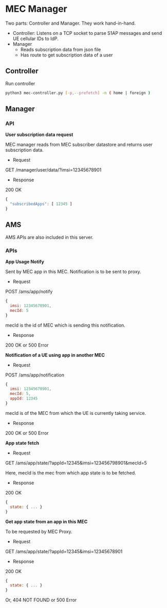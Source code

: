 # MEC Manager

Two parts: Controller and Manager. They work hand-in-hand.

- Controller: Listens on a TCP socket to parse S1AP messages and send UE cellular IDs to IdP.
- Manager
  - Reads subscription data from json file
  - Has route to get subscription data of a user

## Controller

Run controller

```sh
python3 mec-controller.py [-p,--prefetch] -n ( home | foreign )
```

## Manager

### API

**User subscription data request**

MEC manager reads from MEC subscriber datastore and returns user subscription data.

- Request

GET /manager/user/data/?imsi=12345678901

- Response

200 OK

```js
{
  "subscribedApps": [ 12345 ]
}
```

## AMS

AMS APIs are also included in this server.

### APIs

**App Usage Notify**

Sent by MEC app in this MEC. Notification is to be sent to proxy. 

- Request

POST /ams/app/notify

```js
{
  imsi: 12345678901,
  mecId: 5
}
```

mecId is the id of MEC which is sending this notification.

- Response

200 OK or 500 Error

**Notification of a UE using app in another MEC**

- Request

POST /ams/app/notification

```js
{
  imsi: 12345678901,
  mecId: 5,
  appId: 12345
}
```

mecId is of the MEC from which the UE is currently taking service.

- Response

200 OK or 500 Error

**App state fetch**

- Request

GET /ams/app/state/?appId=12345&imsi=123456798901&mecId=5

Here, mecId is the mec from which app state is to be fetched.

- Response

200 OK

```js
{
  state: { ... }
}
```

**Get app state from an app in this MEC**

To be requested by MEC Proxy.

- Request

GET /ams/app/state/?appId=12345&imsi=12345678901

- Response

200 OK

```js
{
  state: { ... }
}
```

Or, 404 NOT FOUND or 500 Error
